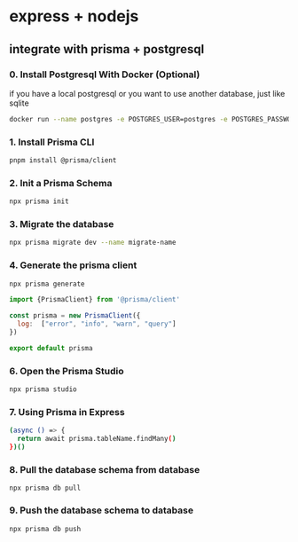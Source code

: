 # express + nodejs

##  integrate with prisma + postgresql

### 0. Install Postgresql With Docker (Optional)
if you have a local postgresql or you want to use another database, just like sqlite

```sh
docker run --name postgres -e POSTGRES_USER=postgres -e POSTGRES_PASSWORD=postgres -p 5432:5432 -d postgres
```

### 1. Install Prisma CLI

```sh
pnpm install @prisma/client
```
### 2. Init a Prisma Schema

```sh
npx prisma init
```

### 3. Migrate the database

```sh
npx prisma migrate dev --name migrate-name
```

### 4. Generate the prisma client

```sh
npx prisma generate
```

```js
import {PrismaClient} from '@prisma/client'

const prisma = new PrismaClient({
  log:  ["error", "info", "warn", "query"]
})

export default prisma
```

### 6. Open the Prisma Studio

```sh
npx prisma studio
```

### 7. Using Prisma in Express

```sh
(async () => {
  return await prisma.tableName.findMany()
})()
```
### 8. Pull the database schema from database
```shell
npx prisma db pull
```

### 9. Push the database schema to database
```shell
npx prisma db push
```